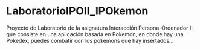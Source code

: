 # LaboratorioIPOII_IPOkemon
Proyecto de Laboratorio de la asignatura Interacción Persona-Ordenador II, que consiste en una aplicación basada en Pokemon, en donde hay una Pokedex, puedes combatir con los pokemons que hay insertados...
